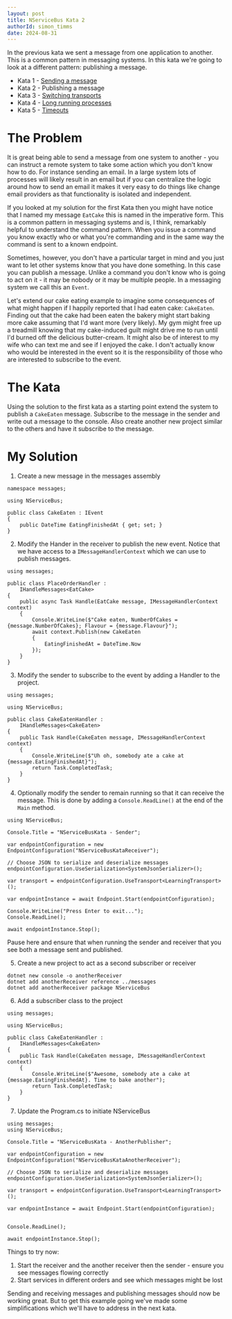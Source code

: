 ```yaml
---
layout: post
title: NServiceBus Kata 2
authorId: simon_timms
date: 2024-08-31
---
```


In the previous kata we sent a message from one application to another. This is a common pattern in messaging systems. In this kata we're going to look at a different pattern: publishing a message.

<!--more -->

* Kata 1 - [Sending a message](https://blog.simontimms.com/2024/08/30/nservicebus-kata-1)
* Kata 2 - Publishing a message 
* Kata 3 - [Switching transports](https://blog.simontimms.com/2024/09/01/nservicebus-kata-3)
* Kata 4 - [Long running processes](https://blog.simontimms.com/2024/09/01/nservicebus-kata-4)
* Kata 5 - [Timeouts](https://blog.simontimms.com/2024/09/09/nservicebus-kata-5)


# The Problem

It is great being able to send a message from one system to another - you can instruct a remote system to take some action which you don't know how to do. For instance sending an email. In a large system lots of processes will likely result in an email but if you can centralize the logic around how to send an email it makes it very easy to do things like change email providers as that functionality is isolated and independent. 

If you looked at my solution for the first Kata then you might have notice that I named my message `EatCake` this is named in the imperative form. This is a common pattern in messaging systems and is, I think, remarkably helpful to understand the command pattern. When you issue a command you know exactly who or what you're commanding and in the same way the command is sent to a known endpoint. 

Sometimes, however, you don't have a particular target in mind and you just want to let other systems know that you have done something. In this case you can publish a message. Unlike a command you don't know who is going to act on it - it may be nobody or it may be multiple people. In a messaging system we call this an `Event`. 

Let's extend our cake eating example to imagine some consequences of what might happen if I happily reported that I had eaten cake: `CakeEaten`. Finding out that the cake had been eaten the bakery might start baking more cake assuming that I'd want more (very likely). My gym might free up a treadmill knowing that my cake-induced guilt might drive me to run until I'd burned off the delicious butter-cream. It might also be of interest to my wife who can text me and see if I enjoyed the cake. I don't actually know who would be interested in the event so it is the responsibility of those who are interested to subscribe to the event.

# The Kata

Using the solution to the first kata as a starting point extend the system to publish a `CakeEaten` message. Subscribe to the message in the sender and write out a message to the console. Also create another new project similar to the others and have it subscribe to the message.

# My Solution

1. Create a new message in the messages assembly

```
namespace messages;

using NServiceBus;

public class CakeEaten : IEvent
{
    public DateTime EatingFinishedAt { get; set; }
}
```

2. Modify the Hander in the receiver to publish the new event. Notice that we have access to a `IMessageHandlerContext` which we can use to publish messages.

```
using messages;

public class PlaceOrderHandler :
    IHandleMessages<EatCake>
{
    public async Task Handle(EatCake message, IMessageHandlerContext context)
    {
        Console.WriteLine($"Cake eaten, NumberOfCakes = {message.NumberOfCakes}; Flavour = {message.Flavour}");
        await context.Publish(new CakeEaten
        {
            EatingFinishedAt = DateTime.Now
        });
    }
}
```

3. Modify the sender to subscribe to the event by adding a Handler to the project.

```
using messages;

using NServiceBus;

public class CakeEatenHandler :
    IHandleMessages<CakeEaten>
{
    public Task Handle(CakeEaten message, IMessageHandlerContext context)
    {
        Console.WriteLine($"Uh oh, somebody ate a cake at {message.EatingFinishedAt}");
        return Task.CompletedTask;
    }
}
```

4. Optionally modify the sender to remain running so that it can receive the message. This is done by adding a `Console.ReadLine()` at the end of the `Main` method.

```
using NServiceBus;

Console.Title = "NServiceBusKata - Sender";

var endpointConfiguration = new EndpointConfiguration("NServiceBusKataReceiver");

// Choose JSON to serialize and deserialize messages
endpointConfiguration.UseSerialization<SystemJsonSerializer>();

var transport = endpointConfiguration.UseTransport<LearningTransport>();

var endpointInstance = await Endpoint.Start(endpointConfiguration);

Console.WriteLine("Press Enter to exit...");
Console.ReadLine();

await endpointInstance.Stop();
```

Pause here and ensure that when running the sender and receiver that you see both a message sent and published.

5. Create a new project to act as a second subscriber or receiver

```
dotnet new console -o anotherReceiver
dotnet add anotherReceiver reference ../messages
dotnet add anotherReceiver package NServiceBus
```

6. Add a subscriber class to the project

```
using messages;

using NServiceBus;

public class CakeEatenHandler :
    IHandleMessages<CakeEaten>
{
    public Task Handle(CakeEaten message, IMessageHandlerContext context)
    {
        Console.WriteLine($"Awesome, somebody ate a cake at {message.EatingFinishedAt}. Time to bake another");
        return Task.CompletedTask;
    }
}
```

7. Update the Program.cs to initiate NServiceBus

```
using messages;
using NServiceBus;

Console.Title = "NServiceBusKata - AnotherPublisher";

var endpointConfiguration = new EndpointConfiguration("NServiceBusKataAnotherReceiver");

// Choose JSON to serialize and deserialize messages
endpointConfiguration.UseSerialization<SystemJsonSerializer>();

var transport = endpointConfiguration.UseTransport<LearningTransport>();

var endpointInstance = await Endpoint.Start(endpointConfiguration);


Console.ReadLine();

await endpointInstance.Stop();

```

Things to try now: 

1. Start the receiver and the another receiver then the sender - ensure you see messages flowing correctly
2. Start services in different orders and see which messages might be lost
 
Sending and receiving messages and publishing messages should now be working great. But to get this example going we've made some simplifications which we'll have to address in the next kata.